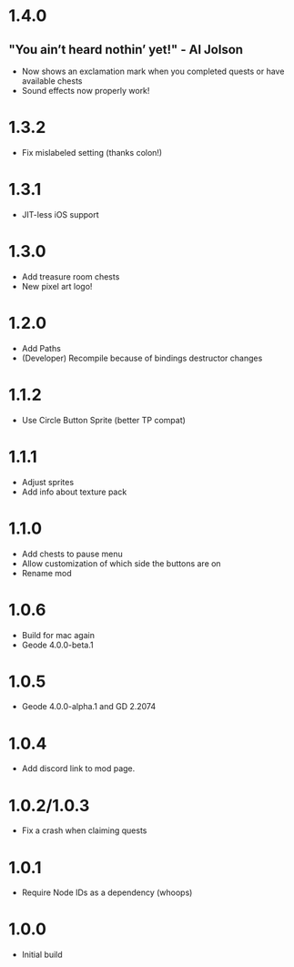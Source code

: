 # 1.4.0
## "You ain’t heard nothin’ yet!" - Al Jolson
- Now shows an exclamation mark when you completed quests or have available chests
- Sound effects now properly work!
# 1.3.2
- Fix mislabeled setting (thanks colon!)
# 1.3.1
- JIT-less iOS support
# 1.3.0
- Add treasure room chests
- New pixel art logo!
# 1.2.0
- Add Paths
- (Developer) Recompile because of bindings destructor changes
# 1.1.2
- Use Circle Button Sprite (better TP compat)
# 1.1.1
- Adjust sprites
- Add info about texture pack
# 1.1.0
- Add chests to pause menu
- Allow customization of which side the buttons are on
- Rename mod
# 1.0.6
- Build for mac again
- Geode 4.0.0-beta.1
# 1.0.5
- Geode 4.0.0-alpha.1 and GD 2.2074
# 1.0.4
- Add discord link to mod page.
# 1.0.2/1.0.3
- Fix a crash when claiming quests
# 1.0.1
- Require Node IDs as a dependency (whoops)
# 1.0.0
- Initial build
